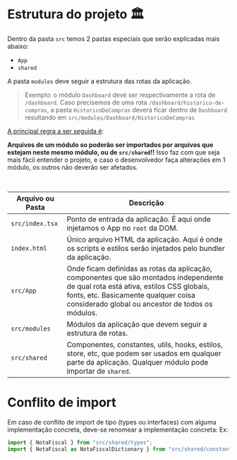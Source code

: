 # Estrutura do projeto 🏛

Dentro da pasta `src` temos 2 pastas especiais que serão explicadas mais abaixo:

- `App`
- `shared`

A pasta `modules` deve seguir a estrutura das rotas da aplicação.

> Exemplo: o módulo `Dashboard` deve ser respectivamente a rota de `/dashboard`. Caso precisemos de uma rota `/dashboard/historico-de-compras`, a pasta `HistoricoDeCompras` deverá ficar dentro de `Dashboard` resultando em `src/modules/Dashboard/HistoricoDeCompras`

<u>A principal regra a ser seguida é</u>:

**Arquivos de um módulo so poderão ser importados por arquivos que estejam neste mesmo módulo, ou de `src/shared`!!** Isso faz com que seja mais fácil entender o projeto, e caso o desenvolvedor faça alterações em 1 módulo, os outros não deverão ser afetados.

<br>

| Arquivo ou Pasta | Descrição                                                                                                                                                                                                                      |
| ---------------- | ------------------------------------------------------------------------------------------------------------------------------------------------------------------------------------------------------------------------------ |
| `src/index.tsx`  | Ponto de entrada da aplicação. É aqui onde injetamos o App no `root` da DOM.                                                                                                                                                   |
| `index.html`     | Único arquivo HTML da aplicação. Aqui é onde os scripts e estilos serão injetados pelo bundler da aplicação.                                                                                                                   |
| `src/App`        | Onde ficam definidas as rotas da aplicação, componentes que são montados independente de qual rota está ativa, estilos CSS globais, fonts, etc. Basicamente qualquer coisa considerado global ou ancestor de todos os módulos. |
| `src/modules`    | Módulos da aplicação que devem seguir a estrutura de rotas.                                                                                                                                                                    |
| `src/shared`     | Componentes, constantes, utils, hooks, estilos, store, etc, que podem ser usados em qualquer parte da aplicação. Qualquer módulo pode importar de `shared`.                                                                    |

# Conflito de import

Em caso de conflito de import de tipo (types ou interfaces) com alguma implementação concreta, deve-se renomear a implementação concreta:
Ex:

```typescript
import { NotaFiscal } from "src/shared/types";
import { NotaFiscal as NotaFiscalDictionary } from "src/shared/constants/notaFiscal";
```
